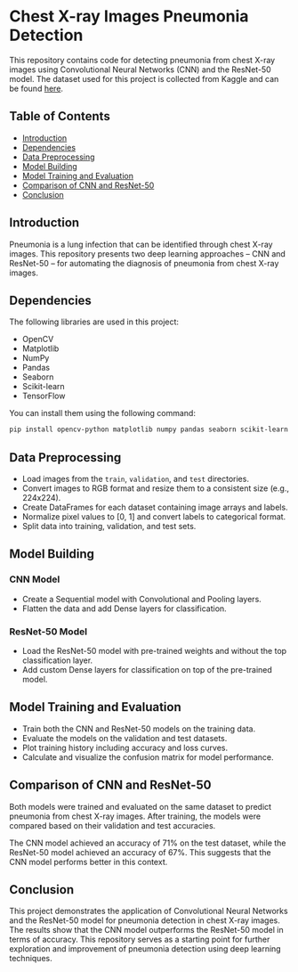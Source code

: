 # Chest X-ray Images Pneumonia Detection

This repository contains code for detecting pneumonia from chest X-ray images using Convolutional Neural Networks (CNN) and the ResNet-50 model. The dataset used for this project is collected from Kaggle and can be found [here](https://www.kaggle.com/datasets/paultimothymooney/chest-xray-pneumonia).

## Table of Contents

- [Introduction](#introduction)
- [Dependencies](#dependencies)
- [Data Preprocessing](#data-preprocessing)
- [Model Building](#model-building)
- [Model Training and Evaluation](#model-training-and-evaluation)
- [Comparison of CNN and ResNet-50](#comparison-of-cnn-and-resnet-50)
- [Conclusion](#conclusion)

## Introduction

Pneumonia is a lung infection that can be identified through chest X-ray images. This repository presents two deep learning approaches – CNN and ResNet-50 – for automating the diagnosis of pneumonia from chest X-ray images.

## Dependencies

The following libraries are used in this project:

- OpenCV
- Matplotlib
- NumPy
- Pandas
- Seaborn
- Scikit-learn
- TensorFlow

You can install them using the following command:

```bash
pip install opencv-python matplotlib numpy pandas seaborn scikit-learn tensorflow
```

## Data Preprocessing

- Load images from the `train`, `validation`, and `test` directories.
- Convert images to RGB format and resize them to a consistent size (e.g., 224x224).
- Create DataFrames for each dataset containing image arrays and labels.
- Normalize pixel values to [0, 1] and convert labels to categorical format.
- Split data into training, validation, and test sets.

## Model Building

### CNN Model

- Create a Sequential model with Convolutional and Pooling layers.
- Flatten the data and add Dense layers for classification.

### ResNet-50 Model

- Load the ResNet-50 model with pre-trained weights and without the top classification layer.
- Add custom Dense layers for classification on top of the pre-trained model.

## Model Training and Evaluation

- Train both the CNN and ResNet-50 models on the training data.
- Evaluate the models on the validation and test datasets.
- Plot training history including accuracy and loss curves.
- Calculate and visualize the confusion matrix for model performance.

## Comparison of CNN and ResNet-50

Both models were trained and evaluated on the same dataset to predict pneumonia from chest X-ray images. After training, the models were compared based on their validation and test accuracies.

The CNN model achieved an accuracy of 71% on the test dataset, while the ResNet-50 model achieved an accuracy of 67%. This suggests that the CNN model performs better in this context.

## Conclusion

This project demonstrates the application of Convolutional Neural Networks and the ResNet-50 model for pneumonia detection in chest X-ray images. The results show that the CNN model outperforms the ResNet-50 model in terms of accuracy. This repository serves as a starting point for further exploration and improvement of pneumonia detection using deep learning techniques.

